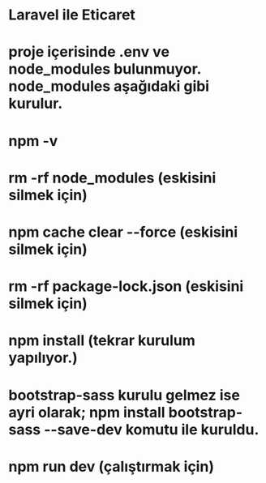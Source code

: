 # Laravel ile Eticaret

# proje içerisinde .env ve node_modules bulunmuyor. node_modules aşağıdaki gibi kurulur.

# npm -v
# rm -rf node_modules (eskisini silmek için)
# npm cache clear --force (eskisini silmek için)
# rm -rf package-lock.json (eskisini silmek için)
# npm install (tekrar kurulum yapılıyor.)
# bootstrap-sass kurulu gelmez ise ayri olarak; npm install bootstrap-sass --save-dev komutu ile kuruldu.
# npm run dev (çalıştırmak için)